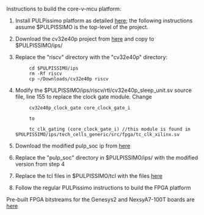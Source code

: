 Instructions to build the core-v-mcu platform:

1. Install PULPissimo platform as detailed [here](https://github.com/hpollittsmith/core-v-mcu); the following instructions assume $PULPISSIMO is the top-level of the project.
2. Download the cv32e40p project from [here](https://github.com/openhwgroup/cv32e40p) and copy to $PULPISSIMO/ips/
3. Replace the "riscv" directory with the "cv32e40p" directory:
            
            cd $PULPISSIMO/ips
            rm -Rf riscv
            cp ~/Downloads/cv32e40p riscv
4. Modify the $PULPISSIMO/ips/riscv/rtl/cv32e40p_sleep_unit.sv source file, line 155 to replace the clock gate module. Change

            cv32e40p_clock_gate core_clock_gate_i
      
            to
      
            tc_clk_gating (core_clock_gate_i) //this module is found in $PULPISSIMO/ips/tech_cells_generic/src/fpga/tc_clk_xilinx.sv
            
5. Download the modified pulp_soc ip from [here](https://github.com/hpollittsmith/pulp_soc)
6. Replace the "pulp_soc" directory in $PULPISSIMO/ips/ with the modified version from step 4
7. Replace the tcl files in $PULPISSIMO/tcl with the files [here](https://github.com/hpollittsmith/core-v-mcu/tree/master/fpga/tcl_files)
8. Follow the regular PULPissimo instructions to build the FPGA platform

Pre-built FPGA bitstreams for the Genesys2 and NexsyA7-100T boards are [here](https://github.com/hpollittsmith/core-v-mcu/tree/master/fpga/bitstreams)
